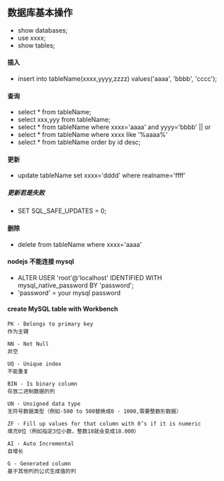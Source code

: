 ## 数据库基本操作


- show databases;
- use xxxx;
- show tables;

#### 插入
- insert into tableName(xxxx,yyyy,zzzz) values('aaaa', 'bbbb', 'cccc');
#### 查询
- select * from tableName;
- select xxx,yyy from tableName;
- select * from tableName where xxxx='aaaa' and yyyy='bbbb'      || or
- select * from tableName where xxxx like '%aaaa%'
- select * from tableName order by id desc;
#### 更新
- update tableName set xxxx='dddd' where realname='ffff'
##### 更新若是失败
- SET SQL_SAFE_UPDATES = 0;
#### 删除
- delete from tableName where xxxx='aaaa'


#### nodejs 不能连接 mysql
- ALTER USER 'root'@'localhost' IDENTIFIED WITH mysql_native_password BY 'password';
- 'password' = your mysql password

#### create MySQL table with Workbench
```JS
PK - Belongs to primary key
作为主键

NN - Not Null
非空

UQ - Unique index
不能重复

BIN - Is binary column
存放二进制数据的列

UN - Unsigned data type
无符号数据类型（例如-500 to 500替换成0 - 1000,需要整数形数据）

ZF - Fill up values for that column with 0’s if it is numeric
填充0位（例如指定3位小数，整数18就会变成18.000）

AI - Auto Incremental
自增长

G - Generated column
基于其他列的公式生成值的列
```